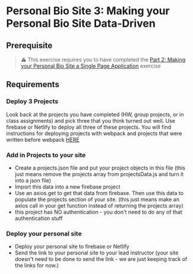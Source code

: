 # Personal Bio Site 3: Making your Personal Bio Site Data-Driven

## Prerequisite

> :warning: This exercise requires you to have completed the [Part 2: Making your Personal Bio Site a Single Page Application](./personal-bio-site-02.md) exercise

## Requirements

### Deploy 3 Projects
Look back at the projects you have completed (HW, group projects, or in class assignments) and pick three that you think turned out well.  Use firebase or Netlify to deploy all three of these projects.  You will find instructions for deploying projects with webpack and projects that were written before webpack [HERE](https://github.com/nss-nightclass-projects/Night-Class-Resources/blob/master/book-3-data-driven-applications/chapters/firebase-deploy.md)

### Add in Projects to your site
- Create a projects.json file and put your project objects in this file (this just means remove the projects array from projectsData.js and turn it into a json file)
- Import this data into a new firebase project
- Use an axios.get to get that data from firebase.  Then use this data to populate the projects section of your site. (this just means make an axios call in your get function instead of returning the projects array)
- this project has NO authentication - you don't need to do any of that authentication stuff

### Deploy your personal site
- Deploy your personal site to firebase or Netlify
- Send the link to your personal site to your lead instructor (your site doesn't need to be done to send the link - we are just keeping track of the links for now.)
